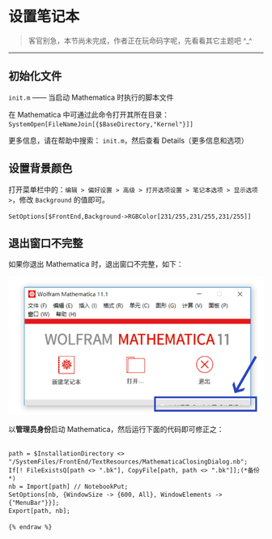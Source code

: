 # 设置笔记本
> 客官别急，本节尚未完成，作者正在玩命码字呢，先看看其它主题吧 ^_^

---

## 初始化文件
`init.m` —— 当启动 Mathematica 时执行的脚本文件

在 Mathematica 中可通过此命令打开其所在目录：`SystemOpen[FileNameJoin[{$BaseDirectory,"Kernel"}]]`

更多信息，请在帮助中搜索： `init.m`，然后查看 Details（更多信息和选项）

## 设置背景颜色

打开菜单栏中的：`编辑 > 偏好设置 > 高级 > 打开选项设置 > 笔记本选项 > 显示选项 >`，修改 `Background` 的值即可。

`SetOptions[$FrontEnd,Background->RGBColor[231/255,231/255,231/255]]`


## 退出窗口不完整
如果你退出 Mathematica 时，退出窗口不完整，如下：

![](logout-window.png)

以**管理员身份**启动 Mathematica，然后运行下面的代码即可修正之：

```mma{% raw %}

path = $InstallationDirectory <> "/SystemFiles/FrontEnd/TextResources/MathematicaClosingDialog.nb";
If[! FileExistsQ[path <> ".bk"], CopyFile[path, path <> ".bk"]];(*备份*)
nb = Import[path] // NotebookPut;
SetOptions[nb, {WindowSize -> {600, All}, WindowElements -> {"MenuBar"}}];
Export[path, nb];

{% endraw %}
```
